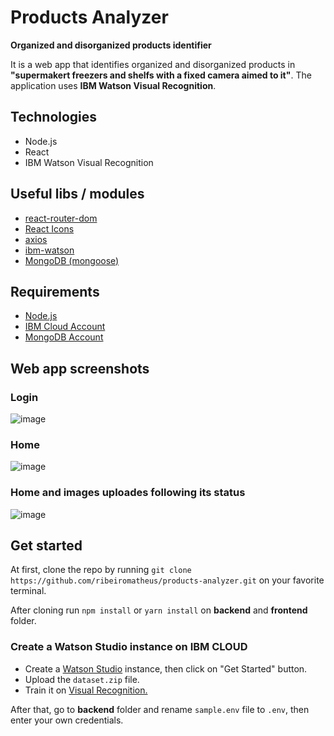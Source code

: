 # Products Analyzer
**Organized and disorganized products identifier**

It is a web app that identifies organized and disorganized products in **"supermakert freezers and shelfs with a fixed camera aimed to it"**. The application uses **IBM Watson Visual Recognition**.

## Technologies
- Node.js
- React
- IBM Watson Visual Recognition

## Useful libs / modules
- [react-router-dom](https://github.com/ReactTraining/react-router/tree/master/packages/react-router-dom)
- [React Icons](https://github.com/react-icons/react-icons)
- [axios](https://github.com/axios/axios)
- [ibm-watson](https://github.com/watson-developer-cloud/node-sdk)
- [MongoDB (mongoose)](https://github.com/Automattic/mongoose)

## Requirements
- [Node.js](https://nodejs.org)
- [IBM Cloud Account](https://cloud.ibm.com/login)
- [MongoDB Account](https://www.mongodb.com/cloud/atlas/efficiency?utm_source=google&utm_campaign=gs_americas_brazil_search_brand_atlas_desktop&utm_term=mongo%20atlas&utm_medium=cpc_paid_search&utm_ad=e&_bt=335229503988&_bn=g&gclid=EAIaIQobChMIhtmIud_E5gIVEISRCh0sygfvEAAYASABEgLGCvD_BwE)

## Web app screenshots
### Login
![image](https://user-images.githubusercontent.com/41703972/71019211-ba5e7a00-20d8-11ea-9b42-73bc37c43c92.png)

### Home
![image](https://user-images.githubusercontent.com/41703972/70930322-ab61c400-2013-11ea-97ef-b602d480009c.png)

### Home and images uploades following its status
![image](https://user-images.githubusercontent.com/41703972/70930372-cc2a1980-2013-11ea-9795-69529ebfb092.png)

## Get started
At first, clone the repo by running `git clone https://github.com/ribeiromatheus/products-analyzer.git` on your favorite terminal.

After cloning run `npm install` or `yarn install` on **backend** and **frontend** folder.

### Create a Watson Studio instance on IBM CLOUD
- Create a [Watson Studio](https://cloud.ibm.com/catalog/services/watson-studio) instance, then click on "Get Started" button.
- Upload the `dataset.zip` file.
- Train it on [Visual Recognition.](https://cloud.ibm.com/catalog/services/visual-recognition)

After that, go to **backend** folder and rename `sample.env` file to `.env`, then enter your own credentials.